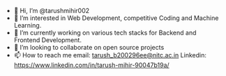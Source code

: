 - 👋 Hi, I’m @tarushmihir002
- 👀 I’m interested in Web Development, competitive Coding and Machine Learning.
- 🌱 I’m currently working on various tech stacks for Backend and Frontend Development.
- 💞️ I’m looking to collaborate on open source projects
- 📫 How to reach me 
email: tarush_b200296ee@nitc.ac.in
Linkedin: https://www.linkedin.com/in/tarush-mihir-90047b19a/

<!---
tarushmihir002/tarushmihir002 is a ✨ special ✨ repository because its `README.md` (this file) appears on your GitHub profile.
You can click the Preview link to take a look at your changes.
--->
